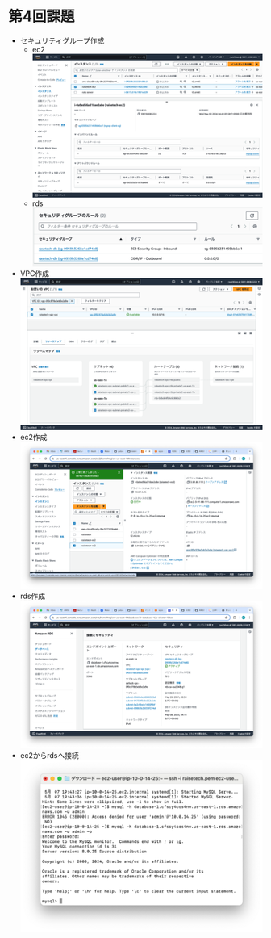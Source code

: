 # 第4回課題
- セキュリティグループ作成
  - ec2
  ![ec2SG](images/lecture04/ec2SG.png)
  - rds
  ![rdsSG](images/lecture04/rdsSG.png)
- VPC作成
  ![vpc](images/lecture04/vpc.png)
- ec2作成
  ![ec2](images/lecture04/ec2.png)
- rds作成
  ![rds](images/lecture04/rds.png)
- ec2からrdsへ接続
  ![connectToRDSFromEC2](images/lecture04/connectToRDSFromEC2.png)
